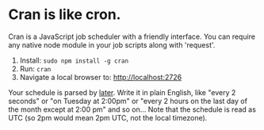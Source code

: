 # Cran is like cron.

Cran is a JavaScript job scheduler with a friendly interface.
You can require any native node module in your job scripts along with 'request'.

1. Install: `sudo npm install -g cran`
2. Run: `cran`
3. Navigate a local browser to: [http://localhost:2726](http://localhost:2726)

Your schedule is parsed by [later](http://bunkat.github.io/later/parsers.html#text). 
Write it in plain English, like "every 2 seconds" or "on Tuesday at 2:00pm" or "every 2 hours on the last day of the month except at 2:00 pm" and so on...
Note that the schedule is read as UTC (so 2pm would mean 2pm UTC, not the local timezone).
